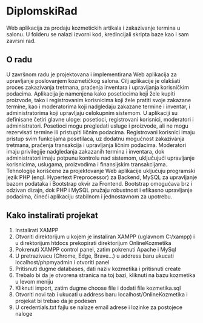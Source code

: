 # DiplomskiRad 
Web aplikacija za prodaju kozmetickih artikala i zakazivanje termina u salonu. U folderu se nalazi izvorni kod, kredincijali skripta baze kao i sam zavrsni rad.
## O radu
U završnom radu je projektovana i implementirana Web aplikacija za upravljanje poslovanjem kozmetičkog salona. Cilj aplikacije je olakšati proces zakazivanja tretmana, praćenja inventara i upravljanja korisničkim podacima. Aplikacija je namenjena kako posetiocima koji žele kupiti proizvode, tako i registrovanim korisnicima koji žele pratiti svoje zakazane termine, kao i moderatorima koji nadgledaju zakazane termine i inventar, i administratorima koji upravljaju celokupnim sistemom. U aplikaciji su definisane četiri glavne uloge: posetioci, registrovani korisnici, moderatori i administratori. Posetioci mogu pregledati usluge i proizvode, ali ne mogu rezervisati termine ili pristupiti ličnim podacima. Registrovani korisnici imaju pristup svim funkcijama posetilaca, uz dodatnu mogućnost zakazivanja tretmana, praćenja transakcija i upravljanja ličnim podacima. Moderatori imaju privilegije nadgledanja zakazanih termina i inventara, dok administratori imaju potpunu kontrolu nad sistemom, uključujući upravljanje korisnicima, uslugama, proizvodima i finansijskim transakcijama. Tehnologije korišćene za projektovanje Web aplikacije uključuju programski jezik PHP (engl. Hypertext Preprocessor) za Backend, MySQL za upravljanje bazom podataka i Bootstrap okvir za Frontend. Bootstrap omogućava brz i odzivan dizajn, dok PHP i MySQL pružaju robustnost i efikasno upravljanje podacima, čineći aplikaciju stabilnom i jednostavnom za upotrebu. 
## Kako instalirati projekat
1. Instalirati XAMPP
2. Otvoriti direktorijum u kojem je instaliran XAMPP (uglavnom C:/xampp) i u direktorijum htdocs prekopirati direktorijum OnlineKozmetika
3. Pokrenuti XAMPP control panel, zatim pokrenuti Apache i MySql
4. U pretrazivacu (Chrome, Edge, Brave...) u address baru ukucati localhost/phpmyadmin i otvoriti panel
5. Pritisnuti dugme databases, dati naziv kozmetika i pritisnuti create
6. Trebalo bi da je otvorena stranica na toj bazi, kliknuti na bazu kozmetika u levom meniju
7. Kliknuti import, zatim dugme choose file i dodati file kozmetika.sql
8. Otvoriti novi tab i ukucati u address baru localhost/OnlineKozmetika i projekat bi trebao da je podesen
9. U credentials.txt fajlu se nalaze email adrese i lozinke za postojece naloge
